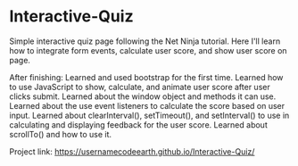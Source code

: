 # Interactive-Quiz
Simple interactive quiz page following the Net Ninja tutorial. Here I'll learn how to integrate form events, calculate user score, and show user score on page.

After finishing:
Learned and used bootstrap for the first time. Learned how to use JavaScript to show, calculate, and animate user score after user clicks submit. 
Learned about the window object and methods it can use. 
Learned about the use event listeners to calculate the score based on user input.
Learned about clearInterval(), setTimeout(), and setInterval() to use in calculating and displaying feedback for the user score.
Learned about scrollTo() and how to use it.

Project link: https://usernamecodeearth.github.io/Interactive-Quiz/
